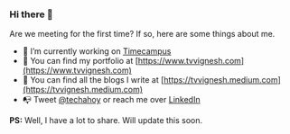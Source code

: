 ### Hi there 👋

Are we meeting for the first time? If so, here are some things about me.

- 🔭 I’m currently working on [Timecampus](https://www.timecampus.com)
- 🌱 You can find my portfolio at [https://www.tvvignesh.com](https://www.tvvignesh.com)
- 📝 You can find all the blogs I write at [https://tvvignesh.medium.com](https://tvvignesh.medium.com)
- 📭 Tweet [@techahoy](https://twitter.com/techahoy) or reach me over [LinkedIn](https://www.linkedin.com/in/tvvignesh)

**PS:** Well, I have a lot to share. Will update this soon.
